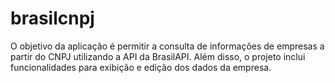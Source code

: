 # brasilcnpj
O objetivo da aplicação é permitir a consulta de informações de empresas a partir do CNPJ utilizando a API da BrasilAPI. Além disso, o projeto inclui funcionalidades para exibição e edição dos dados da empresa.
